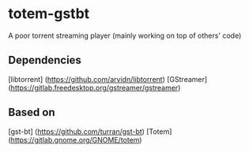 # totem-gstbt
A poor torrent streaming player (mainly working on top of others' code)

## Dependencies
[libtorrent] (https://github.com/arvidn/libtorrent)
[GStreamer] (https://gitlab.freedesktop.org/gstreamer/gstreamer)

## Based on
[gst-bt] (https://github.com/turran/gst-bt)
[Totem]  (https://gitlab.gnome.org/GNOME/totem)  

